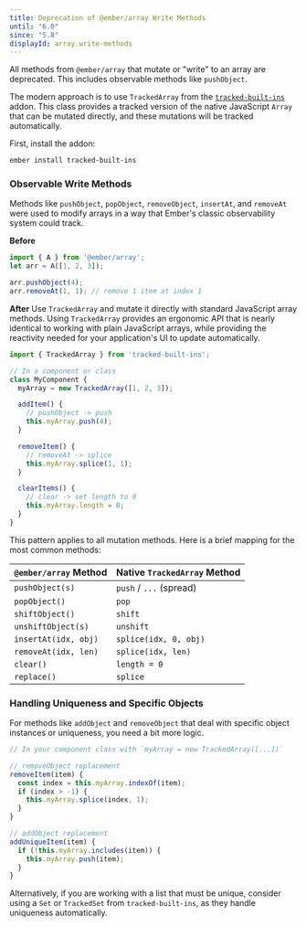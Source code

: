 ```yaml
---
title: Deprecation of @ember/array Write Methods
until: "6.0"
since: "5.8"
displayId: array.write-methods
---
```


All methods from `@ember/array` that mutate or "write" to an array are deprecated. This includes observable methods like `pushObject`.

The modern approach is to use `TrackedArray` from the [`tracked-built-ins`](https://github.com/tracked-tools/tracked-built-ins) addon. This class provides a tracked version of the native JavaScript `Array` that can be mutated directly, and these mutations will be tracked automatically.

First, install the addon:

```bash
ember install tracked-built-ins
```

### Observable Write Methods

Methods like `pushObject`, `popObject`, `removeObject`, `insertAt`, and `removeAt` were used to modify arrays in a way that Ember's classic observability system could track.

**Before**
```javascript
import { A } from '@ember/array';
let arr = A([1, 2, 3]);

arr.pushObject(4);
arr.removeAt(1, 1); // remove 1 item at index 1
```

**After**
Use `TrackedArray` and mutate it directly with standard JavaScript array methods. Using `TrackedArray` provides an ergonomic API that is nearly identical to working with plain JavaScript arrays, while providing the reactivity needed for your application's UI to update automatically.

```javascript
import { TrackedArray } from 'tracked-built-ins';

// In a component or class
class MyComponent {
  myArray = new TrackedArray([1, 2, 3]);

  addItem() {
    // pushObject -> push
    this.myArray.push(4);
  }

  removeItem() {
    // removeAt -> splice
    this.myArray.splice(1, 1);
  }

  clearItems() {
    // clear -> set length to 0
    this.myArray.length = 0;
  }
}
```

This pattern applies to all mutation methods. Here is a brief mapping for the most common methods:

| `@ember/array` Method | Native `TrackedArray` Method |
|-----------------------|------------------------------|
| `pushObject(s)`       | `push` / `...` (spread)      |
| `popObject()`         | `pop`                        |
| `shiftObject()`       | `shift`                      |
| `unshiftObject(s)`    | `unshift`                    |
| `insertAt(idx, obj)`  | `splice(idx, 0, obj)`        |
| `removeAt(idx, len)`  | `splice(idx, len)`           |
| `clear()`             | `length = 0`                 |
| `replace()`           | `splice`                     |

### Handling Uniqueness and Specific Objects

For methods like `addObject` and `removeObject` that deal with specific object instances or uniqueness, you need a bit more logic.

```javascript
// In your component class with `myArray = new TrackedArray([...])`

// removeObject replacement
removeItem(item) {
  const index = this.myArray.indexOf(item);
  if (index > -1) {
    this.myArray.splice(index, 1);
  }
}

// addObject replacement
addUniqueItem(item) {
  if (!this.myArray.includes(item)) {
    this.myArray.push(item);
  }
}
```

Alternatively, if you are working with a list that must be unique, consider using a `Set` or `TrackedSet` from `tracked-built-ins`, as they handle uniqueness automatically.
